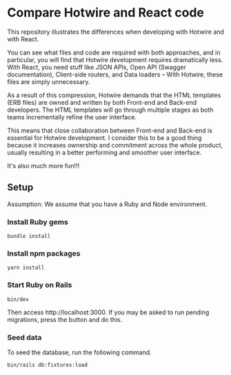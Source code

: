 #  Compare Hotwire and React code

This repository illustrates the differences when developing with Hotwire and with React.

You can see what files and code are required with both approaches, and in particular, you will find that Hotwire development requires dramatically less.
With React, you need stuff like JSON APIs, Open API (Swagger documentation), Client-side routers, and Data loaders – With Hotwire, these files are simply unnecessary.

As a result of this compression, Hotwire demands that the HTML templates (ERB files) are owned and written by both Front-end and Back-end developers. The HTML templates will go through multiple stages as both teams incrementally refine the user interface.

This means that close collaboration between Front-end and Back-end is essential for Hotwire development.
I consider this to be a good thing because it increases ownership and commitment across the whole product, usually resulting in a better performing and smoother user interface.

It's also much more fun!!!

## Setup

Assumption: We assume that you have a Ruby and Node environment. 

### Install Ruby gems

```shell
bundle install
```

### Install npm packages

```shell
yarn install
```

### Start Ruby on Rails

```shell
bin/dev
```

Then access http://localhost:3000.
If you may be asked to run pending migrations, press the button and do this. 

### Seed data

To seed the database, run the following command.

```shell
bin/rails db:fixtures:load
```
